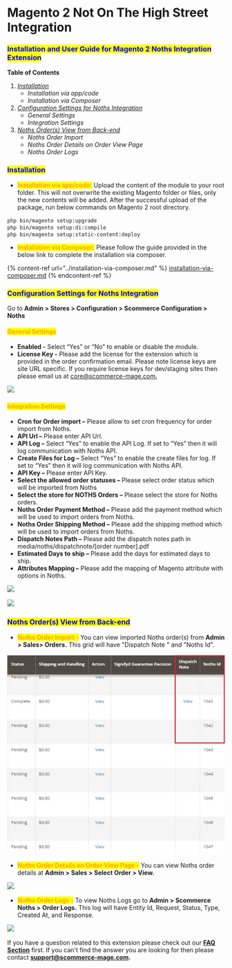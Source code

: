 # Magento 2 Not On The High Street Integration

### <mark style="color:blue;">Installation and User Guide for Magento 2 Noths Integration Extension</mark>

**Table of Contents**

1. [_Installation_ ](magento-2-not-on-the-high-street-integration.md#\_bookmark0)
   * _Installation via app/code_&#x20;
   * _Installation via Composer_
2. [_Configuration Settings for Noths Integration_ ](magento-2-not-on-the-high-street-integration.md#\_bookmark3)
   * _General Settings_&#x20;
   * _Integration Settings_&#x20;
3. [_Noths Order(s) View from Back-end_ ](magento-2-not-on-the-high-street-integration.md#\_bookmark6)
   * _Noths Order Import_&#x20;
   * _Noths Order Details on Order View Page_&#x20;
   * _Noths Order Logs_&#x20;

### <mark style="color:blue;">Installation</mark> <a href="#_bookmark0" id="_bookmark0"></a>

* <mark style="color:orange;">**Installation via app/code:**</mark> Upload the content of the module to your root folder. This will not overwrite the existing Magento folder or files, only the new contents will be added. After the successful upload of the package, run below commands on Magento 2 root directory.

```
php bin/magento setup:upgrade
php bin/magento setup:di:compile
php bin/magento setup:static-content:deploy
```

* <mark style="color:orange;">**Installation via Composer:**</mark> Please follow the guide provided in the below link to complete the installation via composer.

{% content-ref url="../installation-via-composer.md" %}
[installation-via-composer.md](../installation-via-composer.md)
{% endcontent-ref %}

### <mark style="color:blue;">Configuration Settings for Noths Integration</mark> <a href="#_bookmark3" id="_bookmark3"></a>

Go to **Admin > Stores > Configuration > Scommerce Configuration > Noths**

#### <mark style="color:orange;">General Settings</mark>

* **Enabled -** Select “Yes” or “No” to enable or disable the module.
* **License Key -** Please add the license for the extension which is provided in the order confirmation email. Please note license keys are site URL specific. If you require license keys for dev/staging sites then please email us at [core@scommerce-mage.com.](file:///C:/Users/jatin/OneDrive/Documents/core%40scommerce-mage.com)

![](../../.gitbook/assets/noths\_general.jpg)

#### <mark style="color:orange;">Integration Settings</mark> <a href="#_bookmark5" id="_bookmark5"></a>

* **Cron for Order import –** Please allow to set cron frequency for order import from Noths.
* **API Url –** Please enter API Url.
* **API Log –** Select “Yes” to enable the API Log. If set to “Yes” then it will log communication with Noths API.
* **Create Files for Log –** Select “Yes” to enable the create files for log. If set to “Yes” then it will log communication with Noths API.
* **API Key –** Please enter API Key.
* **Select the allowed order statuses –** Please select order status which will be imported from Noths
* **Select the store for NOTHS Orders –** Please select the store for Noths orders.
* **Noths Order Payment Method –** Please add the payment method which will be used to import orders from Noths.
* **Noths Order Shipping Method –** Please add the shipping method which will be used to import orders from Noths.
* **Dispatch Notes Path –** Please add the dispatch notes path in media/noths/dispatchnote/\[order number].pdf
* **Estimated Days to ship –** Please add the days for estimated days to ship.
* **Attributes Mapping –** Please add the mapping of Magento attribute with options in Noths.

![](../../.gitbook/assets/noths\_integ1.jpg)

![](../../.gitbook/assets/noths\_integ2.jpg)

### <mark style="color:blue;">Noths Order(s) View from Back-end</mark> <a href="#_bookmark6" id="_bookmark6"></a>

* <mark style="color:orange;">**Noths Order Import -**</mark> You can view imported Noths order(s) from **Admin > Sales> Orders.** This grid will have "Dispatch Note " and "Noths Id".

![A screenshot of a computer screen  Description automatically generated](<../../.gitbook/assets/3 (48)>)

* <mark style="color:orange;">**Noths Order Details on Order View Page -**</mark> You can view Noths order details at **Admin > Sales > Select Order > View.**

![](../../.gitbook/assets/noths\_front1.jpg)

* <mark style="color:orange;">**Noths Order Logs -**</mark> To view Noths Logs go to **Admin > Scommerce Noths > Order Logs.** This log will have Entity Id, Request, Status, Type, Created At, and Response.

![](../../.gitbook/assets/noths\_front2.jpg)

If you have a question related to this extension please check out our [**FAQ Section**](magento-2-not-on-the-high-street-integration.md#installation-and-user-guide-for-magento-2-noths-integration-extension) first. If you can't find the answer you are looking for then please contact [**support@scommerce-mage.com**](mailto:core@scommerce-mage.com)**.**
